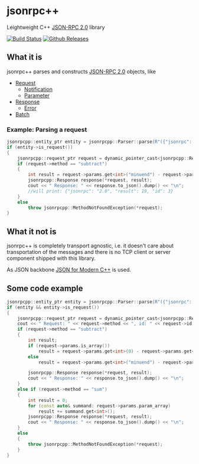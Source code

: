 # jsonrpc++

Leightweight C++ [JSON-RPC 2.0](http://www.jsonrpc.org/specification) library

[![Build Status](https://travis-ci.org/badaix/jsonrpcpp.svg?branch=master)](https://travis-ci.org/badaix/jsonrpcpp)
[![Github Releases](https://img.shields.io/github/release/badaix/jsonrpcpp.svg)](https://github.com/badaix/jsonrpcpp/releases)

## What it is

jsonrpc++ parses and constructs [JSON-RPC 2.0](https://www.jsonrpc.org/specification) objects, like

* [Request](http://www.jsonrpc.org/specification#request_object)
  * [Notification](http://www.jsonrpc.org/specification#notification)
  * [Parameter](http://www.jsonrpc.org/specification#parameter_structures)
* [Response](http://www.jsonrpc.org/specification#response_object)
  * [Error](http://www.jsonrpc.org/specification#error_object)
* [Batch](http://www.jsonrpc.org/specification#batch)

### Example: Parsing a request

```c++
jsonrpcpp::entity_ptr entity = jsonrpcpp::Parser::parse(R"({"jsonrpc": "2.0", "method": "subtract", "params": {"subtrahend": 23, "minuend": 42}, "id": 3})");
if (entity->is_request())
{
	jsonrpcpp::request_ptr request = dynamic_pointer_cast<jsonrpcpp::Request>(entity);
	if (request->method == "subtract")
	{
		int result = request->params.get<int>("minuend") - request->params.get<int>("subtrahend");
		jsonrpcpp::Response response(*request, result);
		cout << " Response: " << response.to_json().dump() << "\n";
		//will print: {"jsonrpc": "2.0", "result": 19, "id": 3}
	}
	else
		throw jsonrpcpp::MethodNotFoundException(*request);
}
```

## What it not is

jsonrpc++ is completely transport agnostic, i.e. it doesn't care about transportation of the messages and there is no TCP client or server component shipped with this library.

As JSON backbone [JSON for Modern C++](https://nlohmann.github.io/json/) is used.

## Some code example

```c++
jsonrpcpp::entity_ptr entity = jsonrpcpp::Parser::parse(R"({"jsonrpc": "2.0", "method": "subtract", "params": {"subtrahend": 23, "minuend": 42}, "id": 3})");
if (entity && entity->is_request())
{
	jsonrpcpp::request_ptr request = dynamic_pointer_cast<jsonrpcpp::Request>(entity);
	cout << " Request: " << request->method << ", id: " << request->id << ", has params: " << !request->params.is_null() << "\n";
	if (request->method == "subtract")
	{
		int result;
		if (request->params.is_array())
			result = request->params.get<int>(0) - request->params.get<int>(1);
		else
			result = request->params.get<int>("minuend") - request->params.get<int>("subtrahend");

		jsonrpcpp::Response response(*request, result);
		cout << " Response: " << response.to_json().dump() << "\n";
	}
	else if (request->method == "sum")
	{
		int result = 0;
		for (const auto& summand: request->params.param_array)
			result += summand.get<int>();
		jsonrpcpp::Response response(*request, result);
		cout << " Response: " << response.to_json().dump() << "\n";
	}
	else 
	{
		throw jsonrpcpp::MethodNotFoundException(*request);
	}
}
```
